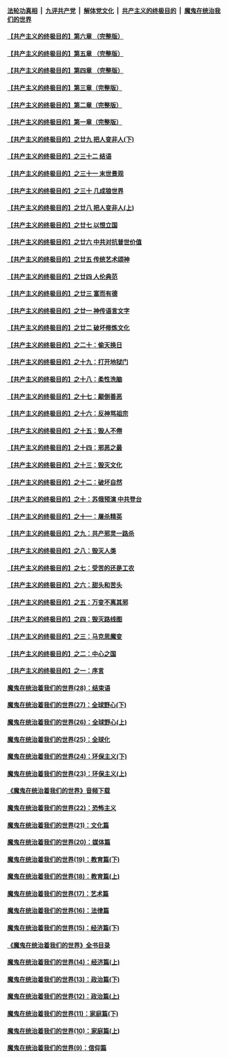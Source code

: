 ####  [法轮功真相](../../../../basic/blob/master/README.md?t=06201202) &nbsp;|&nbsp; [九评共产党](../../../../9ping.md/blob/master/README.md?t=06201202) &nbsp;|&nbsp; [解体党文化](../../../../jtdwh.md/blob/master/README.md?t=06201202)  &nbsp;|&nbsp; [共产主义的终极目的](../../../../gczydzjmd.md/blob/master/README.md?t=06201202) &nbsp;|&nbsp; [魔鬼在统治我们的世界](../../../../mgztzwmdsj.md/blob/master/README.md?t=06201202) 

#### [【共产主义的终极目的】第六章 （完整版）](../pages/nsc422/n11428913.md?t=06201202) 

#### [【共产主义的终极目的】第五章 （完整版）](../pages/nsc422/n11428912.md?t=06201202) 

#### [【共产主义的终极目的】第四章 （完整版）](../pages/nsc422/n11428907.md?t=06201202) 

#### [【共产主义的终极目的】第三章（完整版）](../pages/nsc422/n11428848.md?t=06201202) 

#### [【共产主义的终极目的】第二章（完整版）](../pages/nsc422/n11428831.md?t=06201202) 

#### [【共产主义的终极目的】第一章（完整版）](../pages/nsc422/n11417651.md?t=06201202) 

#### [【共产主义的终极目的】之廿九 把人变非人(下)](../pages/nsc422/n11344140.md?t=06201202) 

#### [【共产主义的终极目的】之三十二 结语](../pages/nsc422/n11360535.md?t=06201202) 

#### [【共产主义的终极目的】之三十一 末世景观](../pages/nsc422/n11351129.md?t=06201202) 

#### [【共产主义的终极目的】之三十 几成狼世界](../pages/nsc422/n11348280.md?t=06201202) 

#### [【共产主义的终极目的】之廿八 把人变非人(上)](../pages/nsc422/n11340492.md?t=06201202) 

#### [【共产主义的终极目的】之廿七 以恨立国](../pages/nsc422/n11336944.md?t=06201202) 

#### [【共产主义的终极目的】之廿六 中共对抗普世价值](../pages/nsc422/n11324785.md?t=06201202) 

#### [【共产主义的终极目的】之廿五 传统艺术颂神](../pages/nsc422/n11296396.md?t=06201202) 

#### [【共产主义的终极目的】之廿四 人伦典范](../pages/nsc422/n11296397.md?t=06201202) 

#### [【共产主义的终极目的】之廿三 富而有德](../pages/nsc422/n11283598.md?t=06201202) 

#### [【共产主义的终极目的】之廿一 神传语言文字](../pages/nsc422/n11263265.md?t=06201202) 

#### [【共产主义的终极目的】之廿二 破坏修炼文化](../pages/nsc422/n11245728.md?t=06201202) 

#### [【共产主义的终极目的】之二十：偷天换日](../pages/nsc422/n11238846.md?t=06201202) 

#### [【共产主义的终极目的】之十九：打开地狱门](../pages/nsc422/n11206376.md?t=06201202) 

#### [【共产主义的终极目的】之十八：柔性洗脑](../pages/nsc422/n11199994.md?t=06201202) 

#### [【共产主义的终极目的】之十七：颠倒善恶](../pages/nsc422/n11179782.md?t=06201202) 

#### [【共产主义的终极目的】之十六：反神骂祖宗](../pages/nsc422/n11166798.md?t=06201202) 

#### [【共产主义的终极目的】之十五：毁人不倦](../pages/nsc422/n11166792.md?t=06201202) 

#### [【共产主义的终极目的】之十四：邪恶之最](../pages/nsc422/n11150249.md?t=06201202) 

#### [【共产主义的终极目的】之十三：毁灭文化](../pages/nsc422/n11135227.md?t=06201202) 

#### [【共产主义的终极目的】之十二：破坏自然](../pages/nsc422/n11135214.md?t=06201202) 

#### [【共产主义的终极目的】之十：苏俄预演 中共登台](../pages/nsc422/n11118424.md?t=06201202) 

#### [【共产主义的终极目的】之十一：屠杀精英](../pages/nsc422/n11118442.md?t=06201202) 

#### [【共产主义的终极目的】之九：共产邪灵一路杀](../pages/nsc422/n11114139.md?t=06201202) 

#### [【共产主义的终极目的】之八：毁灭人类](../pages/nsc422/n11108503.md?t=06201202) 

#### [【共产主义的终极目的】之七：受苦的还是工农](../pages/nsc422/n11101809.md?t=06201202) 

#### [【共产主义的终极目的】之六：甜头和苦头](../pages/nsc422/n11096971.md?t=06201202) 

#### [【共产主义的终极目的】之五：万变不离其邪](../pages/nsc422/n11091285.md?t=06201202) 

#### [【共产主义的终极目的】之四：毁灭路线图](../pages/nsc422/n11086284.md?t=06201202) 

#### [【共产主义的终极目的】之三：马克思魔变](../pages/nsc422/n11061941.md?t=06201202) 

#### [【共产主义的终极目的】之二：中心之国](../pages/nsc422/n11047728.md?t=06201202) 

#### [【共产主义的终极目的】之一：序言](../pages/nsc422/n11086077.md?t=06201202) 

#### [魔鬼在统治着我们的世界(28)：结束语](../pages/nsc422/n10936246.md?t=06201202) 

#### [魔鬼在统治着我们的世界(27)：全球野心(下)](../pages/nsc422/n10928319.md?t=06201202) 

#### [魔鬼在统治着我们的世界(26)：全球野心(上)](../pages/nsc422/n10900318.md?t=06201202) 

#### [魔鬼在统治着我们的世界(25)：全球化](../pages/nsc422/n10788205.md?t=06201202) 

#### [魔鬼在统治着我们的世界(24)：环保主义(下)](../pages/nsc422/n10695307.md?t=06201202) 

#### [魔鬼在统治着我们的世界(23)：环保主义(上)](../pages/nsc422/n10688613.md?t=06201202) 

#### [《魔鬼在统治着我们的世界》音频下载](../pages/nsc422/n10635553.md?t=06201202) 

#### [魔鬼在统治着我们的世界(22)：恐怖主义](../pages/nsc422/n10614727.md?t=06201202) 

#### [魔鬼在统治着我们的世界(21)：文化篇](../pages/nsc422/n10597706.md?t=06201202) 

#### [魔鬼在统治着我们的世界(20)：媒体篇](../pages/nsc422/n10586579.md?t=06201202) 

#### [魔鬼在统治着我们的世界(19)：教育篇(下)](../pages/nsc422/n10564808.md?t=06201202) 

#### [魔鬼在统治着我们的世界(18)：教育篇(上)](../pages/nsc422/n10526970.md?t=06201202) 

#### [魔鬼在统治着我们的世界(17)：艺术篇](../pages/nsc422/n10499093.md?t=06201202) 

#### [魔鬼在统治着我们的世界(16)：法律篇](../pages/nsc422/n10485969.md?t=06201202) 

#### [魔鬼在统治着我们的世界(15)：经济篇(下)](../pages/nsc422/n10469975.md?t=06201202) 

#### [《魔鬼在统治着我们的世界》全书目录](../pages/nsc422/n10464261.md?t=06201202) 

#### [魔鬼在统治着我们的世界(14)：经济篇(上)](../pages/nsc422/n10457370.md?t=06201202) 

#### [魔鬼在统治着我们的世界(13)：政治篇(下)](../pages/nsc422/n10448270.md?t=06201202) 

#### [魔鬼在统治着我们的世界(12)：政治篇(上)](../pages/nsc422/n10444576.md?t=06201202) 

#### [魔鬼在统治着我们的世界(11)：家庭篇(下)](../pages/nsc422/n10440961.md?t=06201202) 

#### [魔鬼在统治着我们的世界(10)：家庭篇(上)](../pages/nsc422/n10435448.md?t=06201202) 

#### [魔鬼在统治着我们的世界(9)：信仰篇](../pages/nsc422/n10432159.md?t=06201202) 


